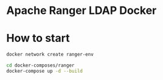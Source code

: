 # Apache Ranger LDAP Docker 
# How to start
```bash
docker network create ranger-env

cd docker-composes/ranger
docker-compose up -d --build

```